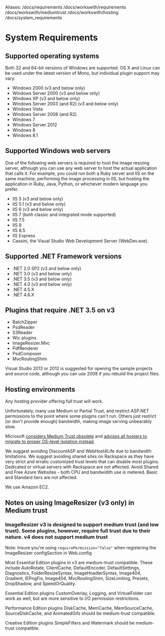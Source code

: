 Aliases: /docs/requirements /docs/workswith/requirements /docs/workswith/mediumtrust /docs/workswith/hosting /docs/system_requirements

# System Requirements

## Supported operating systems

Both 32 and 64-bit versions of Windows are supported. OS X and Linux can be used under the latest version of Mono, but individual plugin support may vary.

* Windows 2000 (v3 and below only)
* Windows Server 2000 (v3 and below only)
* Windows XP (v3 and below only)
* Windows Server 2003 (and R2) (v3 and below only)
* Windows Vista
* Windows Server 2008 (and R2)
* Windows 7
* Windows Server 2012
* Windows 8
* Windows 8.1


## Supported Windows web servers

One of the following web servers is required to host the image resizing server, although you can use any web server to host the actual application that calls it. For example, you could run both a Ruby server and IIS on the same machine, performing the image processing in IIS, but hosting the application in Ruby, Java, Python, or whichever modern language you prefer.
 
* IIS 5 (v3 and below only)
* IIS 5.1  (v3 and below only)
* IIS 6 (v3 and below only)
* IIS 7 (both classic and integrated mode supported)
* IIS 7.5
* IIS 8
* IIS 8.5
* IIS Express
* Cassini, the Visual Studio Web Development Server (WebDev.exe).

## Supported .NET Framework versions

* .NET 2.0 SP2 (v3 and below only)
* .NET 3.0  (v3 and below only)
* .NET 3.5 (v3 and below only)
* .NET 4.0 (v3 and below only)
* .NET 4.5.X
* .NET 4.6.X

## Plugins that require .NET 3.5 on v3

* BatchZipper
* PsdReader
* S3Reader
* Wic plugins
* ImageResizer.Mvc
* PdfRenderer
* PsdComposer
* MvcRoutingShim


Visual Studio 2013 or 2012 is suggested for opening the sample projects and source code, although you can use 2008 if you rebuild the project files.


## Hosting environments

Any hosting provider offering full trust will work. 

Unfortunately, many use Medium or Partial Trust, and restrict ASP.NET permissions to the point where some plugins can't run. Others just restrict (or don't provide enough) bandwidth, making image serving unbearably slow. 

Microsoft [considers Medium Trust obsolete](http://stackoverflow.com/questions/16849801/is-trying-to-develop-for-medium-trust-a-lost-cause) and [advises all hosters to migrate to proper OS-level isolation instead](https://support.microsoft.com/en-us/kb/2698981).

We suggest avoiding DiscountASP and WebHost4Life due to bandwidth limitations.
We suggest avoiding shared sites on Rackspace as they have very strict and erratic customized trust levels that can disable most plugins. Dedicated or virtual servers with Rackspace are not affected. 
Avoid Shared and Free Azure Websites  - both CPU and bandwidith use is metered. Basic and Standard tiers are not affected. 

We use Amazon EC2. 

## Notes on using ImageResizer (v3 only) in Medium trust

### ImageResizer v3 is designed to support medium trust (and low trust). Some plugins, however, require full trust due to their nature. v4 does not support medium trust

Note: Insure you're using `requirePermission="false"` when registering the ImageResizer configSection in Web.config


Most Essential Edition plugins in v3 are medium-trust compatible. These include AutoRotate, ClientCache, DefaultEncoder, DefaultSettings, Diagnostics, FolderResizeSyntax, ImageHnadlerSyntax, Image404, Gradient, IEPngFix, Image404, MvcRoutingShim, SizeLimiting, Presets, DropShadow, and SpeedOrQuality. 

Essential Edition plugins CustomOverlay, Logging, and VirtualFolder can work as well, but are more sensitive to I/O permission restrictions.

Performance Edition plugins DiskCache, MemCache, MemSourceCache, SourceDiskCache, and AnimatedGifs should be medium-trust compatible.
  
Creative Edition plugins SimpleFilters and Watermark should be medium-trust compatible.

